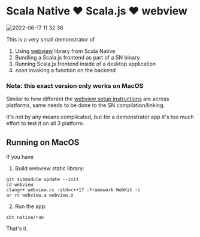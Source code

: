 # Scala Native :heart: Scala.js :heart: webview

![2022-06-17 11 32 36](https://user-images.githubusercontent.com/1052965/174283493-0af4f358-53a9-46bf-bfa5-734906489544.gif)


This is a very small demonstrator of 

1. Using [webview](https://github.com/webview/webview) library from Scala Native 
2. Bundling a Scala.js frontend as part of a SN binary 
3. Running Scala.js frontend inside of a desktop application
4. _soon_ invoking a function on the backend

### Note: this exact version only works on MacOS

Similar to how different the [webview setup instructions](https://github.com/webview/webview) are across platforms,
same needs to be done to the SN compilation/linking.

It's not by any means complicated, but for a demonstrator app it's too much effort to test it on all 3 platform.

## Running on MacOS 

If you have 

1. Build webview static library:

```
git submodule update --init
cd webview
clang++ webview.cc -std=c++17 -framework WebKit -c 
ar rc webview.a webview.o
```

2. Run the app:

```
sbt native/run
```

That's it.
